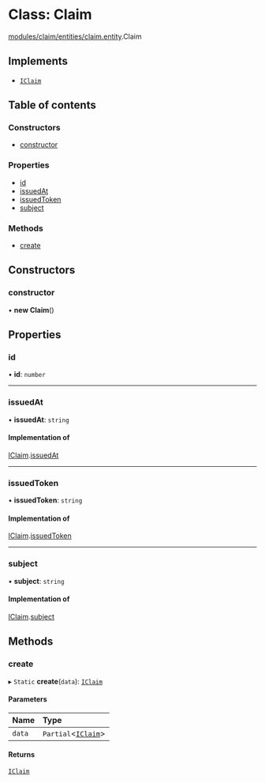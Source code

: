 # Class: Claim

[modules/claim/entities/claim.entity](../modules/modules_claim_entities_claim_entity.md).Claim

## Implements

- [`IClaim`](../interfaces/modules_claim_claim_types.IClaim.md)

## Table of contents

### Constructors

- [constructor](modules_claim_entities_claim_entity.Claim.md#constructor)

### Properties

- [id](modules_claim_entities_claim_entity.Claim.md#id)
- [issuedAt](modules_claim_entities_claim_entity.Claim.md#issuedat)
- [issuedToken](modules_claim_entities_claim_entity.Claim.md#issuedtoken)
- [subject](modules_claim_entities_claim_entity.Claim.md#subject)

### Methods

- [create](modules_claim_entities_claim_entity.Claim.md#create)

## Constructors

### constructor

• **new Claim**()

## Properties

### id

• **id**: `number`

___

### issuedAt

• **issuedAt**: `string`

#### Implementation of

[IClaim](../interfaces/modules_claim_claim_types.IClaim.md).[issuedAt](../interfaces/modules_claim_claim_types.IClaim.md#issuedat)

___

### issuedToken

• **issuedToken**: `string`

#### Implementation of

[IClaim](../interfaces/modules_claim_claim_types.IClaim.md).[issuedToken](../interfaces/modules_claim_claim_types.IClaim.md#issuedtoken)

___

### subject

• **subject**: `string`

#### Implementation of

[IClaim](../interfaces/modules_claim_claim_types.IClaim.md).[subject](../interfaces/modules_claim_claim_types.IClaim.md#subject)

## Methods

### create

▸ `Static` **create**(`data`): [`IClaim`](../interfaces/modules_claim_claim_types.IClaim.md)

#### Parameters

| Name | Type |
| :------ | :------ |
| `data` | `Partial`<[`IClaim`](../interfaces/modules_claim_claim_types.IClaim.md)\> |

#### Returns

[`IClaim`](../interfaces/modules_claim_claim_types.IClaim.md)
